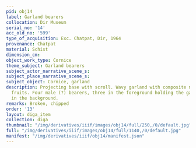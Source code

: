 ```yaml
---
pid: obj14
label: Garland bearers
collocation: Dir Museum
serial_no: '14'
acc_old_no: '599'
type_of_acquisition: Exc. Chatpat, Dir, 1964
provenance: Chatpat
material: Schist
dimension_cm: 
object_work_type: Cornice
theme_subject: Garland bearers
subject_actor_narrative_scene_s: 
subject_place_narrative_scene_s: 
subject_object: Cornice, garland
description: Projecting base with scroll. Wavy garland with composite motif and pendent
  fruits. Four male (?) bearers, three in the foreground holding the garland, two
  in the background.
remarks: Broken, chipped
order: '13'
layout: diga_item
collection: diga
thumbnail: "/img/derivatives/iiif/images/obj14/full/250,/0/default.jpg"
full: "/img/derivatives/iiif/images/obj14/full/1140,/0/default.jpg"
manifest: "/img/derivatives/iiif/obj14/manifest.json"
---
```

